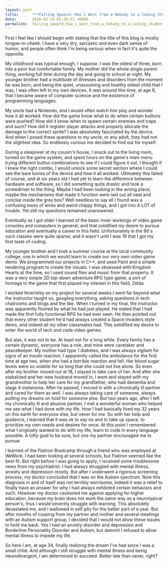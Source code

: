 ```yaml
---
layout: post
title:      "**Failing Upward: How I Went from a Nobody to a Coding Student**"
date:       2020-03-14 01:36:51 +0000
permalink:  failing_upward_how_i_went_from_a_nobody_to_a_coding_student
---
```



First I feel like I should begin with stating that the title of this blog is mostly tongue-in-cheek. I have a very dry, sarcastic and even dark sense of humor, and people often think I'm being serious when in fact it's quite the opposite.

My childhood was typical enough, I suppose. I was the oldest of three, born into a poor but comfortable family. My mother did the whole single parent thing, working full time during the day and going to school at night. My younger brother had a multitude of illnesses and disorders from the moment he was born, and being the quiet, unassuming and healthy eldest child that I was, I was often left to my own devices. It was around this time, at age 6, that I became aware of computer science and the existence of programming languages.

My uncle had a Nintendo, and I would often watch him play and wonder how it all worked. How did the game know what to do when certain buttons were pushed? How did it know when to spawn certain enemies and traps and such? How did it register player attacks and properly allocate the damage to the correct sprite? I was absolutely fascinated by the device. And when I posed these questions to my uncle, or any adult, they had not the slightest idea. So endlessly curious me decided to find out for myself.

During a sleepover at my cousin's house, I snuck out to the living room, turned on the game system, and spent hours on the game's main menu trying different button combinations to see if I could figure it out. I thought if I knew the right combo, I would unlock some secret section where I could see the bare bones of the device and how it all worked. Ultimately this failed of course, and at six years old I had yet to learn the difference between hardware and software, so I did something quite drastic and took a screwdriver to the thing. Maybe I had been looking in the wrong place, maybe the mechanisms that made it function were laid out all neat and concise inside the grey box? Well needless to say all I found was a confusing mess of wires and weird chippy things, and I got into A LOT of trouble. Yet still my questions remained unanswered. 

Eventually as I got older I learned of the basic inner workings of video game consoles and computers in general, and that solidified my desire to pursue education and eventually a career in this field. Unfortunately in the 90's such classes were quite sparse, and it wasn't until I was 19 that I got my first taste of coding.

My younger brother and I took a summer course at the local community college, one in which we would learn to create our very own video game demo. We programmed our projects in C++, and used Paint and a simple rendering program to create the visuals.  I was obsessed with Kingdom Hearts at the time, so I used sound files and music from that property. It was a very simple 2D top-down adventure RPG type game, a sort of homage to the game that first piqued my interest in this field, Zelda.

I worked feverishly on my project for several weeks.I went far beyond what the instructor taught us, googling everything, asking questions in tech chatrooms and blogs and the like. When I turned in my final, the instructor was apparently floored by what he had just played. He stated that I had made the first fully functional RPG he had ever seen. He then pointed out that every other student he'd had always created a Space Invaders style demo, and indeed all my other classmates had.  This solidified my desire to enter the world of tech and code video games.

But alas, it was not to be. At least not for a long while. Every family has a certain dynamic, everyone has a role, and mine were caretaker and peacekeeper. My mother had type 1 diabetes, and I was always vigilant for signs of an insulin reaction. I apparently called the ambulance for the first time at age two, when she had a horrible reaction and fell. Her blood sugar levels were so volatile for so long that she could not live alone. So even after my brother moved out at 18, I stayed to take care of her. And after she stabalized and her new husband moved in, I went and stayed with my grandmother to help her care for my grandfather, who had dementia and stage 4 melanoma. After he passed, I moved in with a chronically ill partner and cared for them as well. I was always taking care of someone, always putting my dreams on hold for someone else. But two years ago, after I left my chronically ill and abusive partner, I met a wonderful woman who helped me see what I had done with my life. How I had basically lived my 32 years on this earth for everyone else, but never for me. So with her help and guidance, I learned that it was ok to say no and to take up space, to prioritize my own needs and desires for once. At this point I remembered what I originally wanted to do with my life, learn to code in every language possible. A lofty goal to be sure, but one my partner encouraged me to pursue.

I learned of the Flatiron Bootcamp through a friend who was employed at WeWork. I had been looking at several schools, but Flatiron seemed like the best fit. But right before I was going to apply, I received some troublesome news from my psychiatrist. I had always struggled with mental illness, anxiety and depression mostly. But after I underwent a rigorous screening process, my doctor concluded that I was on the Autism spectrum. Now this diagnosis in and of itself was not terribly worrisome, indeed it was a relief to finally have an answer for why I had always exhibited certain behaviors and such. However my doctor cautioned me against applying for higher education, because my brain does not work the same way as a neurotypical person's, thus I would severely struggle with learning. This absolutely devastated me, and I wallowed in self pity for the better part of a year. But after months of coaxing from my partner and mother and several meetings with an Autism support group, I decided that I would not allow these issues to hold me back. Yes I had an anxiety disorder and depression and Borderline Personality Disorder and Autism, but dammit I refused to allow mental illness to impede my life. 

So here I am, at age 34, finally realizing the dream I've had since I was a small child. And although I still struggle with mental illness and being neurodivergent, I am determined to succeed. Better late than never, right?
